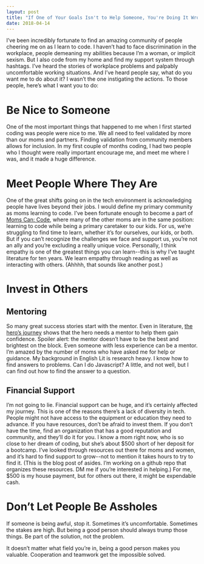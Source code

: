 ```yaml
---
layout: post
title: "If One of Your Goals Isn't to Help Someone, You're Doing It Wrong"
date: 2018-04-14
---
```

I’ve been incredibly fortunate to find an amazing community of people cheering me on as I learn to code. I haven’t had to face discrimination in the workplace, people demeaning my abilities because I’m a woman, or implicit sexism. But I also code from my home and find my support system through hashtags. I’ve heard the stories of workplace problems and palpably uncomfortable working situations. And I’ve heard people say, what do you want me to do about it? I wasn’t the one instigating the actions. To those people, here’s what I want you to do:

<h1> Be Nice to Someone</h1>
<p>One of the most important things that happened to me when I first started coding was people were nice to me. We all need to feel validated by more than our moms and partners. Finding validation from community members allows for inclusion. In my first couple of months coding, I had two people who I thought were really important encourage me, and meet me where I was, and it made a huge difference. </p>

<h1>Meet People Where They Are</h1>
<p>One of the great shifts going on in the tech environment is acknowledging people have lives beyond their jobs. I would define my primary community as moms learning to code. I’ve been fortunate enough to become a part of <a href="www.momscancode.com">Moms Can: Code</a>, where many of the other moms are in the same position: learning to code while being a primary caretaker to our kids. For us, we’re struggling to find time to learn, whether it’s for ourselves, our kids, or both. But if you can’t recognize the challenges we face and support us, you’re not an ally and you’re excluding a really unique voice. Personally, I think empathy is one of the greatest things you can learn--this is why I’ve taught literature for ten years. We learn empathy through reading as well as interacting with others. (Ahhhh, that sounds like another post.)</p>

<h1>Invest in Others</h1>
<h2>Mentoring</h2>
<p>So many great success stories start with the mentor. Even in literature, <a href= "https://en.wikipedia.org/wiki/Hero%27s_journey"> the hero’s journey</a> shows that the hero needs a mentor to help them gain confidence. Spoiler alert: the mentor doesn’t have to be the best and brightest on the block. Even someone with less experience can be a mentor. I’m amazed by the number of moms who have asked me for help or guidance. My background in English Lit is research heavy. I know how to find answers to problems. Can I do Javascript? A little, and not well, but I can find out how to find the answer to a question.</p>

<h2>Financial Support</h2>
<p>I’m not going to lie. Financial support can be huge, and it’s certainly affected my journey. This is one of the reasons there’s a lack of diversity in tech. People might not have access to the equipment or education they need to advance. If you have resources, don’t be afraid to invest them. If you don’t have the time, find an organization that has a good reputation and community, and they’ll do it for you. I know a mom right now, who is so close to her dream of coding, but she’s about $500 short of her deposit for a bootcamp. I’ve looked through resources out there for moms and women, and it’s hard to find support to grow--not to mention it takes hours to try to find it. (This is the blog post of asides. I’m working on a github repo that organizes these resources. DM me if you’re interested in helping.) For me, $500 is my house payment, but for others out there, it might be expendable cash.</p>

<h1>Don’t Let People Be Assholes</h1>
<p>If someone is being awful, stop it. Sometimes it’s uncomfortable. Sometimes the stakes are high. But being a good person should always trump those things. Be part of the solution, not the problem.</p>

It doesn’t matter what field you’re in, being a good person makes you valuable. Cooperation and teamwork get the impossible solved.
